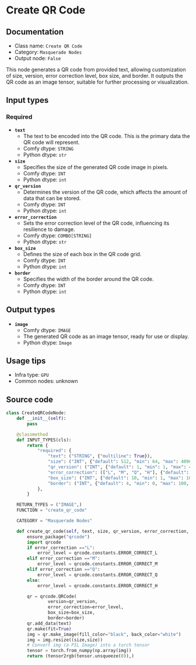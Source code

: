 # Create QR Code
## Documentation
- Class name: `Create QR Code`
- Category: `Masquerade Nodes`
- Output node: `False`

This node generates a QR code from provided text, allowing customization of size, version, error correction level, box size, and border. It outputs the QR code as an image tensor, suitable for further processing or visualization.
## Input types
### Required
- **`text`**
    - The text to be encoded into the QR code. This is the primary data the QR code will represent.
    - Comfy dtype: `STRING`
    - Python dtype: `str`
- **`size`**
    - Specifies the size of the generated QR code image in pixels.
    - Comfy dtype: `INT`
    - Python dtype: `int`
- **`qr_version`**
    - Determines the version of the QR code, which affects the amount of data that can be stored.
    - Comfy dtype: `INT`
    - Python dtype: `int`
- **`error_correction`**
    - Sets the error correction level of the QR code, influencing its resilience to damage.
    - Comfy dtype: `COMBO[STRING]`
    - Python dtype: `str`
- **`box_size`**
    - Defines the size of each box in the QR code grid.
    - Comfy dtype: `INT`
    - Python dtype: `int`
- **`border`**
    - Specifies the width of the border around the QR code.
    - Comfy dtype: `INT`
    - Python dtype: `int`
## Output types
- **`image`**
    - Comfy dtype: `IMAGE`
    - The generated QR code as an image tensor, ready for use or display.
    - Python dtype: `Image`
## Usage tips
- Infra type: `GPU`
- Common nodes: unknown


## Source code
```python
class CreateQRCodeNode:
    def __init__(self):
        pass

    @classmethod
    def INPUT_TYPES(cls):
        return {
            "required": {
                "text": ("STRING", {"multiline": True}),
                "size": ("INT", {"default": 512, "min": 64, "max": 4096, "step": 64}),
                "qr_version": ("INT", {"default": 1, "min": 1, "max": 40, "step": 1}),
                "error_correction": (["L", "M", "Q", "H"], {"default": "H"}),
                "box_size": ("INT", {"default": 10, "min": 1, "max": 100, "step": 1}),
                "border": ("INT", {"default": 4, "min": 0, "max": 100, "step": 1}),
            },
        }

    RETURN_TYPES = ("IMAGE",)
    FUNCTION = "create_qr_code"

    CATEGORY = "Masquerade Nodes"

    def create_qr_code(self, text, size, qr_version, error_correction, box_size, border):
        ensure_package("qrcode")
        import qrcode
        if error_correction =="L":
            error_level = qrcode.constants.ERROR_CORRECT_L
        elif error_correction =="M":
            error_level = qrcode.constants.ERROR_CORRECT_M
        elif error_correction =="Q":
            error_level = qrcode.constants.ERROR_CORRECT_Q
        else:
            error_level = qrcode.constants.ERROR_CORRECT_H

        qr = qrcode.QRCode(
                version=qr_version,
                error_correction=error_level,
                box_size=box_size,
                border=border)
        qr.add_data(text)
        qr.make(fit=True)
        img = qr.make_image(fill_color="black", back_color="white")
        img = img.resize((size,size))
        # Convert img (a PIL Image) into a torch tensor
        tensor = torch.from_numpy(np.array(img))
        return (tensor2rgb(tensor.unsqueeze(0)),)

```
